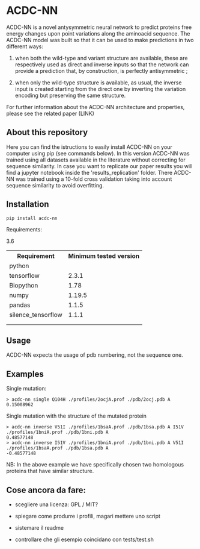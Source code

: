 # ACDC-NN

ACDC-NN is a novel antysymmetric neural network to predict proteins free energy changes upon point variations along the aminoacid sequence.
The  ACDC-NN  model  was  built  so that it can be used to make predictions in two different ways: 

1) when both the wild-type and variant structure are available, these are respectively used as direct and inverse  inputs  so  that  the  network  can  provide a  prediction  that,  by  construction,  is  perfectly antisymmetric ; 

2) when only the wild-type structure is available, as usual,  the  inverse  input  is  created  starting  from the direct one by inverting the variation encoding but preserving the same structure. 

For further information about the ACDC-NN architecture and properties, please see the related paper (LINK)

## About this repository

Here you can find the istructions to easily install ACDC-NN on your computer using pip (see commands below).
In this version ACDC-NN was trained using all datasets available in the literature without correcting for sequence similarity.
In case you want to replicate our paper results you will find a jupyter notebook inside the 'results_replication' folder.
There ACDC-NN was trained using a 10-fold cross validation taking into account sequence similarity to avoid overfitting.


## Installation
```
pip install acdc-nn
```

Requirements:
<table>
  <tr><th>Requirement</th><th>Minimum tested version</th></tr>
  <tr><td>python</td><td></td>3.6</tr>
  <tr><td>tensorflow</td><td>2.3.1</td></tr>
  <tr><td>Biopython</td><td>1.78</td></tr>
  <tr><td>numpy</td><td>1.19.5</td></tr>
  <tr><td>pandas</td><td>1.1.5</td></tr>
  <tr><td>silence_tensorflow</td><td>1.1.1</td></tr>
  <tr><td></td><td></td></tr>
  <tr><td></td><td></td></tr>
</table>

## Usage
ACDC-NN expects the usage of pdb numbering, not the sequence one.

## Examples
Single mutation:
```
> acdc-nn single Q104H ./profiles/2ocjA.prof ./pdb/2ocj.pdb A
0.15008962
```
Single mutation with the structure of the mutated protein
```
> acdc-nn inverse V51I ./profiles/1bsaA.prof ./pdb/1bsa.pdb A I51V ./profiles/1bniA.prof ./pdb/1bni.pdb A 
0.48577148
> acdc-nn inverse I51V ./profiles/1bniA.prof ./pdb/1bni.pdb A V51I ./profiles/1bsaA.prof ./pdb/1bsa.pdb A
-0.48577148
```

NB: In the above example we have specifically chosen two homologous proteins that have similar structure.

## Cose ancora da fare:
- scegliere una licenza: GPL / MIT?
- spiegare come produrre i profili, magari mettere uno script
- sistemare il readme

- controllare che gli esempio coincidano con tests/test.sh
